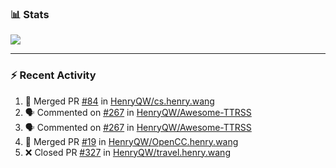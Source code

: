 ### :bar_chart: Stats

<a href="#">
  <img align="center" src="https://github-readme-stats.vercel.app/api?username=henryqw&count_private=true&show_icons=true" />
</a>
<!-- <a href="#">
  <img align="center" src="https://github-readme-stats-git-master.henryqw.vercel.app/api/top-langs/?username=HenryQW&layout=compact" />
</a> -->

---

### :zap: Recent Activity

<!--START_SECTION:activity-->

1. 🎉 Merged PR [#84](https://github.com/HenryQW/cs.henry.wang/pull/84) in [HenryQW/cs.henry.wang](https://github.com/HenryQW/cs.henry.wang)
2. 🗣 Commented on [#267](https://github.com/HenryQW/Awesome-TTRSS/issues/267) in [HenryQW/Awesome-TTRSS](https://github.com/HenryQW/Awesome-TTRSS)
3. 🗣 Commented on [#267](https://github.com/HenryQW/Awesome-TTRSS/issues/267) in [HenryQW/Awesome-TTRSS](https://github.com/HenryQW/Awesome-TTRSS)
4. 🎉 Merged PR [#19](https://github.com/HenryQW/OpenCC.henry.wang/pull/19) in [HenryQW/OpenCC.henry.wang](https://github.com/HenryQW/OpenCC.henry.wang)
5. ❌ Closed PR [#327](https://github.com/HenryQW/travel.henry.wang/pull/327) in [HenryQW/travel.henry.wang](https://github.com/HenryQW/travel.henry.wang)
<!--END_SECTION:activity-->
